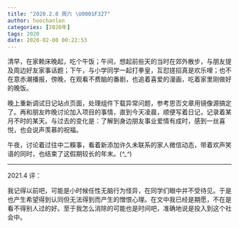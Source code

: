 ```yaml
---
title: "2020.2.8 周六 \U0001F327"
author: hoochanlon
categories: [2020年]
tags: 2020
date: 2020-02-08 00:22:53
---
```

清早，在家赖床晚起，吃个午饭；午间，想起前些天的当时在郊外散步，与朋友提及周边好友家事话题；下午，与小学同学一起打拳皇，互怼搓招真是欢乐哩；也不在意赤潮播报，傍晚，在观看不费脑的番剧，也追着喜爱的漫画，吃着家里刚做好的晚饭。<!-- more -->

晚上重新调试日记站点页面，处理组件下载异常问题，参考思否文章用镜像源搞定了。再和朋友昨晚讨论加入项目的事情，直到今天凌晨，顺便写着日记，记录着某月不时的某天。与过去的变化是：了解到身边朋友事业爱情有成时，感到一丝喜悦，也会说声羡慕的祝福。

午夜，讨论着过往中二糗事，看着新添加许久未联系的家人微信动态，带着欢声笑语的同时，也结束了这假期较长的年末。(*^_^*)

---

2021.4 评：

我记得以前吧，可能是小时候任性无脑行为怪异，在同学们眼中并不受待见。于是也产生希望得到认同但无法得到而产生的憎恨心理。在文中我已经是期愿，不在是看不得别人过的好。至于我怎么消除的可能也是时间吧，准确地说是投入到这个社会中。
